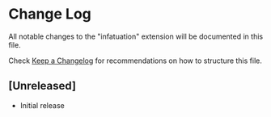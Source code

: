 # Change Log

All notable changes to the "infatuation" extension will be documented in this file.

Check [Keep a Changelog](http://keepachangelog.com/) for recommendations on how to structure this file.

## [Unreleased]

- Initial release
